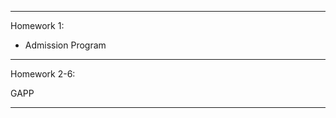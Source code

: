 --------------------------------------------------------------------------------
Homework 1:

* Admission Program

--------------------------------------------------------------------------------
Homework 2-6:

GAPP

--------------------------------------------------------------------------------
